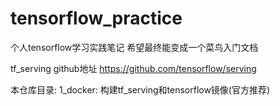 # tensorflow_practice
个人tensorflow学习实践笔记
希望最终能变成一个菜鸟入门文档

tf_serving github地址
https://github.com/tensorflow/serving


本仓库目录:
1_docker: 构建tf_serving和tensorflow镜像(官方推荐)
          

